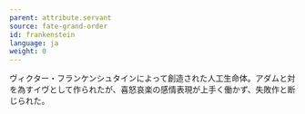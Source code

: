 ```yaml
---
parent: attribute.servant
source: fate-grand-order
id: frankenstein
language: ja
weight: 0
---
```


ヴィクター・フランケンシュタインによって創造された人工生命体。アダムと対を為すイヴとして作られたが、喜怒哀楽の感情表現が上手く働かず、失敗作と断じられた。

